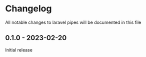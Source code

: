 # Changelog
All notable changes to laravel pipes will be documented in this file
## 0.1.0 - 2023-02-20
Initial release
